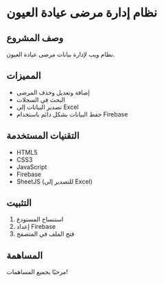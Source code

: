 # نظام إدارة مرضى عيادة العيون

## وصف المشروع
نظام ويب لإدارة بيانات مرضى عيادة العيون.

## المميزات
- إضافة وتعديل وحذف المرضى
- البحث في السجلات
- تصدير البيانات إلى Excel
- حفظ البيانات بشكل دائم باستخدام Firebase

## التقنيات المستخدمة
- HTML5
- CSS3
- JavaScript
- Firebase
- SheetJS (للتصدير إلى Excel)

## التثبيت
1. استنساخ المستودع
2. إعداد Firebase
3. فتح الملف في المتصفح

## المساهمة
مرحبًا بجميع المساهمات!
